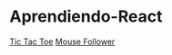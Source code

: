 # Aprendiendo-React

<div class="flex flex-col gap-2">
  <a href="https://66349c1ac15140c69ba97705--legendary-lokum-0ca566.netlify.app/" class="text-blue-500 hover:underline">Tic Tac Toe</a>
  <a href="https://wondrous-klepon-a60a9f.netlify.app/" class="text-blue-500 hover:underline">Mouse Follower</a>
</div>
